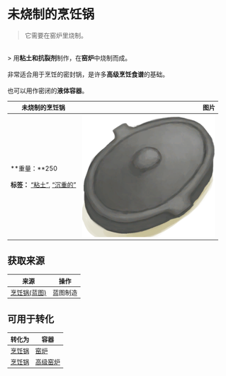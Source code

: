 # 未烧制的烹饪锅  
> 它需要在窑炉里烧制。  
<br>  
> 用<b>粘土和抗裂剂</b>制作，在<b>窑炉</b>中烧制而成。<br><br>非常适合用于烹饪的密封锅，是许多<b>高级烹饪食谱</b>的基础。<br><br>也可以用作密闭的<b>液体容器</b>。  
  
  未烧制的烹饪锅  |   图片   
 ----  |  ----:   
 **重量：**250<br><br>**标签：**	[“粘土”](tag_Clay.md), [“沉重的”](tag_Heavy.md)  |  <img decoding="async" src="Sprite/CookingPotClosed.png" href="a.md" style="max-width:300px;max-height:300px;">   
  
## 获取来源  
来源  |  操作  
----  |  ----  
[烹饪锅(蓝图)](Bp_CookingPot.md)  |  蓝图制造  
## 可用于转化  
转化为  |  容器  
----  |  ----  
[烹饪锅](CookingPot.md)  |  [窑炉](Kiln.md)  
[烹饪锅](CookingPot.md)  |  [高级窑炉](KilnAdvanced.md)  


<script>document.title="未烧制的烹饪锅 - 卡牌生存百科 Card Survival Wiki";</script>